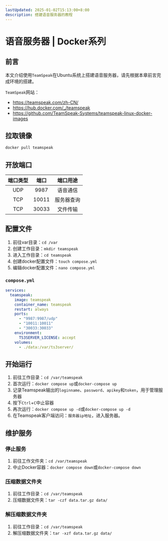 ```yaml
---
lastUpdated: 2025-01-02T15:13:00+8:00
description: 搭建语音服务器的教程
---
```


# 语音服务器 | Docker系列

## 前言

本文介绍使用`TeamSpeak`在Ubuntu系统上搭建语音服务器，请先根据本章前言完成环境的搭建。

`TeamSpeak`网站：

- <https://teamspeak.com/zh-CN/>
- <https://hub.docker.com/_/teamspeak>
- <https://github.com/TeamSpeak-Systems/teamspeak-linux-docker-images>

## 拉取镜像

```bash
docker pull teamspeak
```

## 开放端口

| 端口类型 | 端口  |  端口用途  |
| :------: | :---: | :--------: |
|   UDP    | 9987  |  语音通信  |
|   TCP    | 10011 | 服务器查询 |
|   TCP    | 30033 |  文件传输  |

## 配置文件

1. 前往var目录：`cd /var`
2. 创建工作目录：`mkdir teamspeak`
3. 进入工作目录：`cd teamspeak`
4. 创建docker配置文件：`touch compose.yml`
5. 编辑docker配置文件：`nano compose.yml`

### `compose.yml`

```yml
services:
  teamspeak:
    image: teamspeak
    container_name: teamspeak
    restart: always
    ports:
      - "9987:9987/udp"
      - "10011:10011"
      - "30033:30033"
    environment:
      TS3SERVER_LICENSE: accept
    volumes:
      - ./data:/var/ts3server/
```

## 开始运行

1. 前往工作目录：`cd /var/teamspeak`
2. 首次运行：`docker compose up`或`docker-compose up`
3. 记录Teamspeak输出的`loginname`、`password`、`apikey`和`token`，用于管理服务器
4. 按下`Ctrl`+`C`中止容器
5. 再次运行：`docker compose up -d`或`docker-compose up -d`
6. 在Teamspeak客户端访问：`服务器ip地址`，进入服务器。

## 维护服务

### 停止服务

1. 前往工作文件夹：`cd /var/teamspeak`
2. 中止Docker容器：`docker compose down`或`docker-compose down`

### 压缩数据文件夹

1. 前往工作目录：`cd /var/teamspeak`
2. 压缩数据文件夹：`tar -czf data.tar.gz data/`

### 解压缩数据文件夹

1. 前往工作目录：`cd /var/teamspeak`
2. 解压缩数据文件夹：`tar -xzf data.tar.gz data/`
